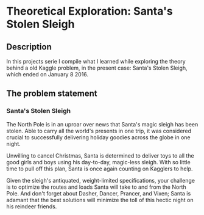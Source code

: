 # Theoretical Exploration: Santa's Stolen Sleigh

## Description

In this projects serie I compile what I learned while exploring the theory behind a old Kaggle problem, in the present case: Santa's Stolen Sleigh, which ended on January 8 2016.

## The problem statement

### Santa's Stolen Sleigh

The North Pole is in an uproar over news that Santa's magic sleigh has been stolen. Able to carry all the world's presents in one trip, it was considered crucial to successfully delivering holiday goodies across the globe in one night.

Unwilling to cancel Christmas, Santa is determined to deliver toys to all the good girls and boys using his day-to-day, magic-less sleigh. With so little time to pull off this plan, Santa is once again counting on Kagglers to help.

Given the sleigh's antiquated, weight-limited specifications, your challenge is to optimize the routes and loads Santa will take to and from the North Pole. And don't forget about Dasher, Dancer, Prancer, and Vixen; Santa is adamant that the best solutions will minimize the toll of this hectic night on his reindeer friends.